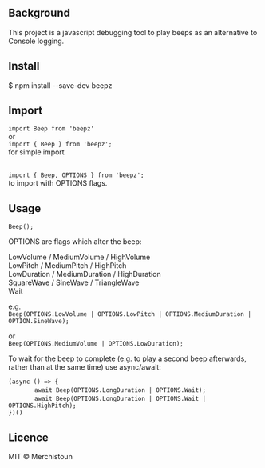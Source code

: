## Background

This project is a javascript debugging tool to play beeps as an alternative to Console logging.

## Install
$ npm install --save-dev beepz

## Import
`import Beep from 'beepz'`<br/>
or<br/>
`import { Beep } from 'beepz';`<br/>
for simple import<br/><br/>

`import { Beep, OPTIONS } from 'beepz';`<br/>
to import with OPTIONS flags.


## Usage
`Beep();`<br/>

OPTIONS are flags which alter the beep:

LowVolume / MediumVolume / HighVolume<br/>
LowPitch / MediumPitch / HighPitch<br/>
LowDuration / MediumDuration / HighDuration<br/>
SquareWave / SineWave / TriangleWave<br/>
Wait

e.g.<br/>
`Beep(OPTIONS.LowVolume | OPTIONS.LowPitch | OPTIONS.MediumDuration | OPTION.SineWave);`<br/>

or<br/>
`Beep(OPTIONS.MediumVolume | OPTIONS.LowDuration);`

To wait for the beep to complete (e.g. to play a second beep afterwards, rather than at the same time) use async/await:

`(async () => {`<br/>
&nbsp;&nbsp;&nbsp;&nbsp;&nbsp;&nbsp;`    await Beep(OPTIONS.LongDuration | OPTIONS.Wait);`<br/>
&nbsp;&nbsp;&nbsp;&nbsp;&nbsp;&nbsp;`    await Beep(OPTIONS.LongDuration | OPTIONS.Wait | OPTIONS.HighPitch);`<br/>
`})()`

## Licence
MIT &copy; Merchistoun
